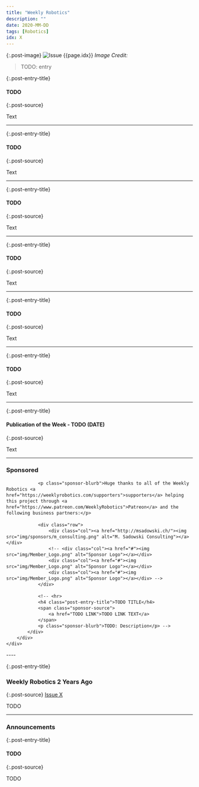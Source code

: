 ```yaml
---
title: "Weekly Robotics"
description: ""
date: 2020-MM-DD
tags: [Robotics]
idx: X
---
```


{:.post-image}
![Issue {{page.idx}}](/img/headers/{{page.idx}}.jpg "Issue {{page.idx}}")
*Image Credit: []()*

> TODO: entry

{:.post-entry-title}
#### TODO

{:.post-source}
[]()

Text

----

{:.post-entry-title}
#### TODO

{:.post-source}
[]()

Text

----

{:.post-entry-title}
#### TODO

{:.post-source}
[]()

Text

----

{:.post-entry-title}
#### TODO

{:.post-source}
[]()

Text

----

{:.post-entry-title}
#### TODO

{:.post-source}
[]()

Text

----

{:.post-entry-title}
#### TODO

{:.post-source}
[]()

Text

----

{:.post-entry-title}
#### Publication of the Week - TODO (DATE)

{:.post-source}
[]()

Text

----
<div class="sponsor-snippet-wrapper">
    <div class="sponsor-snippet container-fluid">
        <div class="row">
            <div class="col-3 d-none d-sm-block"></div>
                <div class="col-sm-12 col-md-6 nopadding">
                    <h3 id="spoonsored">Sponsored</h3>

                <p class="sponsor-blurb">Huge thanks to all of the Weekly Robotics <a href="https://weeklyrobotics.com/supporters">supporters</a> helping this project through <a href="https://www.patreon.com/WeeklyRobotics">Patreon</a> and the following business partners:</p>

                <div class="row">
                    <div class="col"><a href="http://msadowski.ch/"><img src="img/sponsors/m_consulting.png" alt="M. Sadowski Consulting"></a></div>
                    <!-- <div class="col"><a href="#"><img src="img/Member_Logo.png" alt="Sponsor Logo"></a></div>
                    <div class="col"><a href="#"><img src="img/Member_Logo.png" alt="Sponsor Logo"></a></div>
                    <div class="col"><a href="#"><img src="img/Member_Logo.png" alt="Sponsor Logo"></a></div> -->
                </div>

                <!-- <hr>
                <h4 class="post-entry-title">TODO TITLE</h4>
                <span class="sponsor-source">
                    <a href="TODO LINK">TODO LINK TEXT</a>
                </span>
                <p class="sponsor-blurb">TODO: Description</p> -->
            </div>
        </div>
    </div>
</div>
----

{:.post-entry-title}
### Weekly Robotics 2 Years Ago

{:.post-source}
[Issue X](https://weeklyrobotics.com/weekly-robotics-X)

TODO

----

### Announcements

{:.post-entry-title}
#### TODO

{:.post-source}
[]()

TODO
